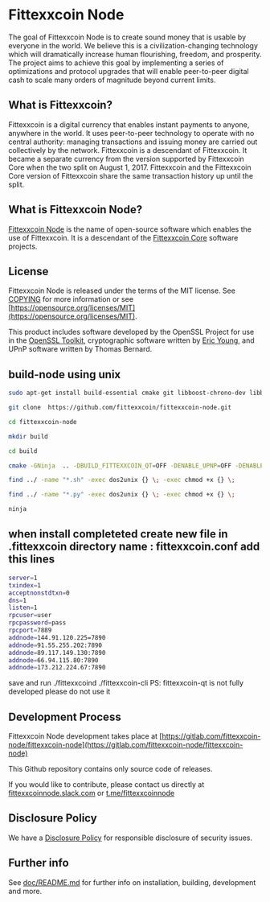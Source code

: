 Fittexxcoin Node
=================

The goal of Fittexxcoin Node is to create sound money that is usable by everyone
in the world. We believe this is a civilization-changing technology which will
dramatically increase human flourishing, freedom, and prosperity. The project
aims to achieve this goal by implementing a series of optimizations and
protocol upgrades that will enable peer-to-peer digital cash to scale many
orders of magnitude beyond current limits.

What is Fittexxcoin?
---------------------

Fittexxcoin is a digital currency that enables instant payments to anyone,
anywhere in the world. It uses peer-to-peer technology to operate with no
central authority: managing transactions and issuing money are carried out
collectively by the network. Fittexxcoin is a descendant of Fittexxcoin. It became
a separate currency from the version supported by Fittexxcoin Core when the two
split on August 1, 2017. Fittexxcoin and the Fittexxcoin Core version of Fittexxcoin
share the same transaction history up until the split.

What is Fittexxcoin Node?
--------------------------

[Fittexxcoin Node](https://www.fittexxcoinnode.org) is the name of open-source
software which enables the use of Fittexxcoin. It is a descendant of the
[Fittexxcoin Core](https://fittexxcoincore.org) 
software projects.

License
-------

Fittexxcoin Node is released under the terms of the MIT license. See
[COPYING](COPYING) for more information or see
[https://opensource.org/licenses/MIT](https://opensource.org/licenses/MIT).

This product includes software developed by the OpenSSL Project for use in the
[OpenSSL Toolkit](https://www.openssl.org/), cryptographic software written by
[Eric Young](mailto:eay@cryptsoft.com), and UPnP software written by Thomas
Bernard.

build-node using unix 
-----------------

```bash
sudo apt-get install build-essential cmake git libboost-chrono-dev libboost-filesystem-dev libboost-test-dev libboost-thread-dev libevent-dev libminiupnpc-dev libssl-dev libzmq3-dev help2man ninja-build python3 clang-tidy libminiupnpc-dev libdb++-dev qttools5-dev qttools5-dev-tools qtbase5-dev protobuf-compiler libprotobuf-dev libqrcodegen-dev pkg-config libtool autoconf automake libevent-dev ca-certificates libcurl4-openssl-dev apt-utils dos2unix
```

```bash
git clone  https://github.com/fittexxcoin/fittexxcoin-node.git

cd fittexxcoin-node

mkdir build

cd build

cmake -GNinja  .. -DBUILD_FITTEXXCOIN_QT=OFF -DENABLE_UPNP=OFF -DENABLE_MAN=OFF -DBUILD_FITTEXXCOIN_SEEDER=OFF -DBUILD_FITTEXXCOIN_ZMQ=ON

find ../ -name "*.sh" -exec dos2unix {} \; -exec chmod +x {} \;

find ../ -name "*.py" -exec dos2unix {} \; -exec chmod +x {} \;

ninja
```

when install completeted create new file in .fittexxcoin directory name : fittexxcoin.conf add this lines
-----------------------------------------------------------------------------------------------
```bash
server=1
txindex=1
acceptnonstdtxn=0
dns=1
listen=1
rpcuser=user
rpcpassword=pass
rpcport=7889
addnode=144.91.120.225=7890
addnode=91.55.255.202:7890
addnode=89.117.149.130:7890
addnode=66.94.115.80:7890
addnode=173.212.224.67:7890
```
save and run ./fittexxcoind ./fittexxcoin-cli 
PS: fittexxcoin-qt is not fully developed please do not use it

Development Process
-------------------

Fittexxcoin Node development takes place at [https://gitlab.com/fittexxcoin-node/fittexxcoin-node](https://gitlab.com/fittexxcoin-node/fittexxcoin-node)

This Github repository contains only source code of releases.

If you would like to contribute, please contact us directly at
[fittexxcoinnode.slack.com](https://fittexxcoinnode.slack.com) or [t.me/fittexxcoinnode](https://t.me/fittexxcoinnode)

Disclosure Policy
-----------------

We have a [Disclosure Policy](DISCLOSURE_POLICY.md) for responsible disclosure
of security issues.

Further info
------------

See [doc/README.md](doc/README.md) for further info on installation, building,
development and more.
